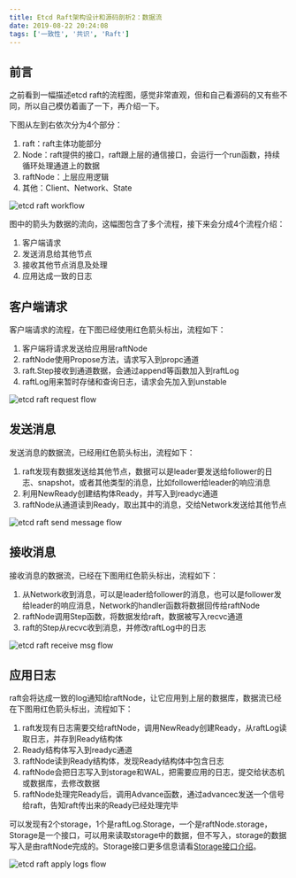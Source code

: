 ```yaml
---
title: Etcd Raft架构设计和源码剖析2：数据流
date: 2019-08-22 20:24:08
tags: ['一致性', '共识', 'Raft']
---
```



## 前言

之前看到一幅描述etcd raft的流程图，感觉非常直观，但和自己看源码的又有些不同，所以自己模仿着画了一下，再介绍一下。

下图从左到右依次分为4个部分：

1. raft：raft主体功能部分
1. Node：raft提供的接口，raft跟上层的通信接口，会运行一个run函数，持续循环处理通道上的数据
1. raftNode：上层应用逻辑
1. 其他：Client、Network、State

![etcd raft workflow](http://img.lessisbetter.site/2019-09-etcd-raft-msg-flow.png)

图中的箭头为数据的流向，这幅图包含了多个流程，接下来会分成4个流程介绍：

1. 客户端请求
1. 发送消息给其他节点
1. 接收其他节点消息及处理
1. 应用达成一致的日志



## 客户端请求

客户端请求的流程，在下图已经使用红色箭头标出，流程如下：

1. 客户端将请求发送给应用层raftNode
1. raftNode使用Propose方法，请求写入到propc通道
1. raft.Step接收到通道数据，会通过append等函数加入到raftLog
1. raftLog用来暂时存储和查询日志，请求会先加入到unstable


![etcd raft request flow](http://img.lessisbetter.site/2019-09-etcd-raft-msg-flow-req.png)

## 发送消息

发送消息的数据流，已经用红色箭头标出，流程如下：

1. raft发现有数据发送给其他节点，数据可以是leader要发送给follower的日志、snapshot，或者其他类型的消息，比如follower给leader的响应消息
1. 利用NewReady创建结构体Ready，并写入到readyc通道
1. raftNode从通道读到Ready，取出其中的消息，交给Network发送给其他节点

![etcd raft send message flow](http://img.lessisbetter.site/2019-09-etcd-raft-msg-flow-send.png)

## 接收消息

接收消息的数据流，已经在下图用红色箭头标出，流程如下：

1. 从Network收到消息，可以是leader给follower的消息，也可以是follower发给leader的响应消息，Network的handler函数将数据回传给raftNode
1. raftNode调用Step函数，将数据发给raft，数据被写入recvc通道
1. raft的Step从recvc收到消息，并修改raftLog中的日志

![etcd raft receive msg flow](http://img.lessisbetter.site/2019-09-etcd-raft-msg-flow-recv.png)

## 应用日志

raft会将达成一致的log通知给raftNode，让它应用到上层的数据库，数据流已经在下图用红色箭头标出，流程如下：

1. raft发现有日志需要交给raftNode，调用NewReady创建Ready，从raftLog读取日志，并存到Ready结构体
1. Ready结构体写入到readyc通道
1. raftNode读到Ready结构体，发现Ready结构体中包含日志
1. raftNode会把日志写入到storage和WAL，把需要应用的日志，提交给状态机或数据库，去修改数据
1. raftNode处理完Ready后，调用Advance函数，通过advancec发送一个信号给raft，告知raft传出来的Ready已经处理完毕

可以发现有2个storage，1个是raftLog.Storage，一个是raftNode.storage，Storage是一个接口，可以用来读取storage中的数据，但不写入，storage的数据写入是由raftNode完成的。Storage接口更多信息请看[Storage接口介绍](http://lessisbetter.site/2019/09/05/etcd-raft-sources-structs/#Storage)。

![etcd raft apply logs flow](http://img.lessisbetter.site/2019-09-etcd-raft-msg-flow-commit.png)

